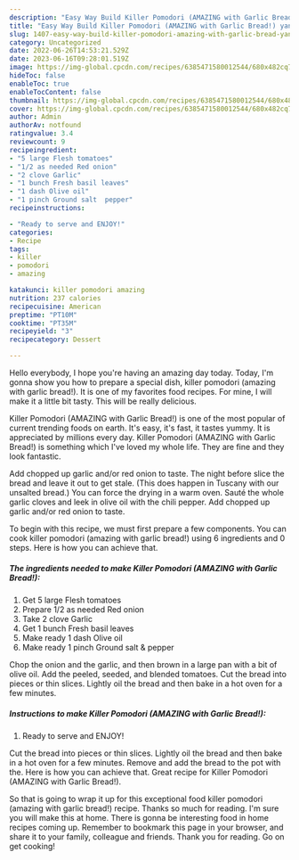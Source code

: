 ```yaml
---
description: "Easy Way Build Killer Pomodori (AMAZING with Garlic Bread!) yang Very Delicious"
title: "Easy Way Build Killer Pomodori (AMAZING with Garlic Bread!) yang Very Delicious"
slug: 1407-easy-way-build-killer-pomodori-amazing-with-garlic-bread-yang-very-delicious
category: Uncategorized
date: 2022-06-26T14:53:21.529Z
date: 2023-06-16T09:28:01.519Z
image: https://img-global.cpcdn.com/recipes/6385471580012544/680x482cq70/killer-pomodori-amazing-with-garlic-bread-recipe-main-photo.jpg
hideToc: false
enableToc: true
enableTocContent: false
thumbnail: https://img-global.cpcdn.com/recipes/6385471580012544/680x482cq70/killer-pomodori-amazing-with-garlic-bread-recipe-main-photo.jpg
cover: https://img-global.cpcdn.com/recipes/6385471580012544/680x482cq70/killer-pomodori-amazing-with-garlic-bread-recipe-main-photo.jpg
author: Admin
authorAv: notfound
ratingvalue: 3.4
reviewcount: 9
recipeingredient:
- "5 large Flesh tomatoes"
- "1/2 as needed Red onion"
- "2 clove Garlic"
- "1 bunch Fresh basil leaves"
- "1 dash Olive oil"
- "1 pinch Ground salt  pepper"
recipeinstructions:

- "Ready to serve and ENJOY!"
categories:
- Recipe
tags:
- killer
- pomodori
- amazing

katakunci: killer pomodori amazing 
nutrition: 237 calories
recipecuisine: American
preptime: "PT10M"
cooktime: "PT35M"
recipeyield: "3"
recipecategory: Dessert

---
```



Hello everybody, I hope you're having an amazing day today. Today, I'm gonna show you how to prepare a special dish, killer pomodori (amazing with garlic bread!). It is one of my favorites food recipes. For mine, I will make it a little bit tasty. This will be really delicious.

Killer Pomodori (AMAZING with Garlic Bread!) is one of the most popular of current trending foods on earth. It's easy, it's fast, it tastes yummy. It is appreciated by millions every day. Killer Pomodori (AMAZING with Garlic Bread!) is something which I've loved my whole life. They are fine and they look fantastic.

Add chopped up garlic and/or red onion to taste. The night before slice the bread and leave it out to get stale. (This does happen in Tuscany with our unsalted bread.) You can force the drying in a warm oven. Sauté the whole garlic cloves and leek in olive oil with the chili pepper. Add chopped up garlic and/or red onion to taste.


To begin with this recipe, we must first prepare a few components. You can cook killer pomodori (amazing with garlic bread!) using 6 ingredients and 0 steps. Here is how you can achieve that.

<!--inarticleads1-->

##### The ingredients needed to make Killer Pomodori (AMAZING with Garlic Bread!):

1. Get 5 large Flesh tomatoes
1. Prepare 1/2 as needed Red onion
1. Take 2 clove Garlic
1. Get 1 bunch Fresh basil leaves
1. Make ready 1 dash Olive oil
1. Make ready 1 pinch Ground salt &amp; pepper


Chop the onion and the garlic, and then brown in a large pan with a bit of olive oil. Add the peeled, seeded, and blended tomatoes. Cut the bread into pieces or thin slices. Lightly oil the bread and then bake in a hot oven for a few minutes. 

<!--inarticleads2-->

##### Instructions to make Killer Pomodori (AMAZING with Garlic Bread!):


1. Ready to serve and ENJOY!

Cut the bread into pieces or thin slices. Lightly oil the bread and then bake in a hot oven for a few minutes. Remove and add the bread to the pot with the. Here is how you can achieve that. Great recipe for Killer Pomodori (AMAZING with Garlic Bread!). 

So that is going to wrap it up for this exceptional food killer pomodori (amazing with garlic bread!) recipe. Thanks so much for reading. I'm sure you will make this at home. There is gonna be interesting food in home recipes coming up. Remember to bookmark this page in your browser, and share it to your family, colleague and friends. Thank you for reading. Go on get cooking!
